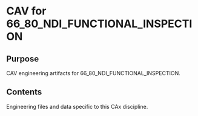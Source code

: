 # CAV for 66_80_NDI_FUNCTIONAL_INSPECTION

## Purpose
CAV engineering artifacts for 66_80_NDI_FUNCTIONAL_INSPECTION.

## Contents
Engineering files and data specific to this CAx discipline.
